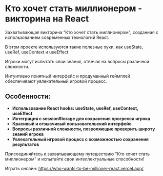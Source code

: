 <h1>Кто хочет стать миллионером - викторина на React</h1> <p>Захватывающая викторина "Кто хочет стать миллионером", созданная с использованием современных технологий React.</p> <p>В этом проекте используются такие полезные хуки, как useState, useRef, useContext и useEffect</p> <p>Игроки могут испытать свои знания, отвечая на вопросы различной сложности.</p> <p>Интуитивно понятный интерфейс и продуманный геймплей обеспечивают увлекательный игровой процесс.</p> <h2>Особенности:</h2> <ul> <li><strong>Использование React hooks: useState, useRef, useContext, useEffect</strong></li> <li><strong>Интеграция с sessionStorage для сохранения прогресса игрока</strong></li> <li><strong>Красивый и отзывчивый пользовательский интерфейс</strong></li> <li><strong>Вопросы различной сложности, позволяющие проверить широту знаний игрока</strong></li> <li><strong>Увлекательный игровой процесс с возможностью сохранения результатов</strong></li> </ul> <p>Присоединяйтесь к захватывающему путешествию "Кто хочет стать миллионером" и испытайте свои интеллектуальные способности!</p> <p>Играть онлайн: <a href="https://who-wants-to-be-millioner-react.vercel.app/">https://who-wants-to-be-millioner-react.vercel.app/
